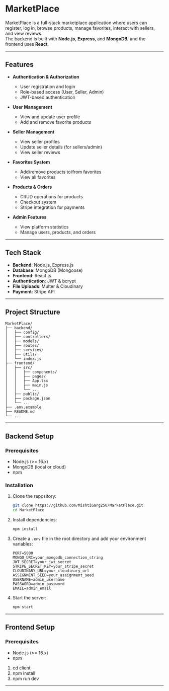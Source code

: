 # MarketPlace

MarketPlace is a full-stack marketplace application where users can register, log in, browse products, manage favorites, interact with sellers, and view reviews.  
The backend is built with **Node.js**, **Express**, and **MongoDB**, and the frontend uses **React**.

---

## Features

- **Authentication & Authorization**
  - User registration and login
  - Role-based access (User, Seller, Admin)
  - JWT-based authentication

- **User Management**
  - View and update user profile
  - Add and remove favorite products

- **Seller Management**
  - View seller profiles
  - Update seller details (for sellers/admin)
  - View seller reviews

- **Favorites System**
  - Add/remove products to/from favorites
  - View all favorites

- **Products & Orders**
  - CRUD operations for products
  - Checkout system
  - Stripe integration for payments

- **Admin Features**
  - View platform statistics
  - Manage users, products, and orders

---

## Tech Stack

- **Backend**: Node.js, Express.js  
- **Database**: MongoDB (Mongoose)  
- **Frontend**: React.js  
- **Authentication**: JWT & bcrypt  
- **File Uploads**: Multer & Cloudinary  
- **Payment**: Stripe API  

---

## Project Structure

```
MarketPlace/
├── backend/
│   ├── config/
│   ├── controllers/
│   ├── models/
│   ├── routes/
│   ├── services/
│   ├── utils/
│   └── index.js
├── frontend/
│   ├── src/
│   │   ├── components/
│   │   ├── pages/
│   │   ├── App.tsx
│   │   ├── main.js
│   │   └── ...
│   ├── public/
│   ├── package.json
│   └── ...
├── .env.example
├── README.md
└── ...
``` 
---
## Backend Setup

### Prerequisites
- Node.js (>= 16.x)
- MongoDB (local or cloud)
- npm

### Installation

1. Clone the repository:
   ```bash
   git clone https://github.com/MishtiGarg250/MarketPlace.git
   cd MarketPlace
   ```

2. Install dependencies:
   ```bash
   npm install
   ```
3. Create a `.env` file in the root directory and add your environment variables:
   ```env
   PORT=5000
   MONGO_URI=your_mongodb_connection_string
   JWT_SECRET=your_jwt_secret
   STRIPE_SECRET_KEY=your_stripe_secret
   CLOUDINARY_URL=your_cloudinary_url
   ASSIGNMENT_SEED=your_assignment_seed
   USERNAME=admin_username
   PASSWORD=admin_password  
   EMAIL=admin_email
   ```
4. Start the server:
   ```bash
   npm start
   ```
---
## Frontend Setup
### Prerequisites
- Node.js (>= 16.x)
- npm
1. cd client
2. npm install
3. npm run dev
---

